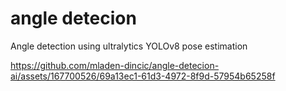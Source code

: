 # angle detecion
Angle detection using ultralytics YOLOv8 pose estimation

https://github.com/mladen-dincic/angle-detecion-ai/assets/167700526/69a13ec1-61d3-4972-8f9d-57954b65258f

